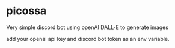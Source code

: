 # picossa
Very simple discord bot using openAI DALL-E to generate images

add your openai api key and discord bot token as an env variable.
